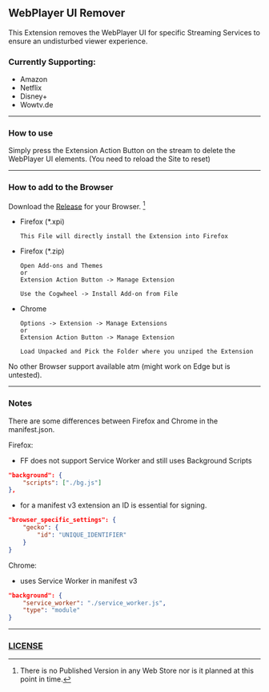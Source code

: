 ## WebPlayer UI Remover

This Extension removes the WebPlayer UI for specific Streaming Services to ensure an undisturbed viewer experience.

### Currently Supporting:

-   Amazon
-   Netflix
-   Disney+
-   Wowtv.de

---

### How to use

Simply press the Extension Action Button on the stream to delete the WebPlayer UI elements.
(You need to reload the Site to reset)

---

### How to add to the Browser

Download the [Release](https://github.com/m-grohs/WPUIREM/releases) for your Browser. [^1]

-   Firefox (\*.xpi)

    ```
    This File will directly install the Extension into Firefox
    ```

-   Firefox (\*.zip)

    ```
    Open Add-ons and Themes
    or
    Extension Action Button -> Manage Extension

    Use the Cogwheel -> Install Add-on from File
    ```

-   Chrome

    ```
    Options -> Extension -> Manage Extensions
    or
    Extension Action Button -> Manage Extension

    Load Unpacked and Pick the Folder where you unziped the Extension
    ```

No other Browser support available atm (might work on Edge but is untested).

---

### Notes

There are some differences between Firefox and Chrome in the manifest.json.

Firefox:

-   FF does not support Service Worker and still uses Background Scripts

```json
"background": {
	"scripts": ["./bg.js"]
},
```

-   for a manifest v3 extension an ID is essential for signing.

```json
"browser_specific_settings": {
	"gecko": {
		"id": "UNIQUE_IDENTIFIER"
	}
}
```

Chrome:

-   uses Service Worker in manifest v3

```json
"background": {
	"service_worker": "./service_worker.js",
	"type": "module"
}
```

---

### [LICENSE]()

[^1]: There is no Published Version in any Web Store nor is it planned at this point in time.